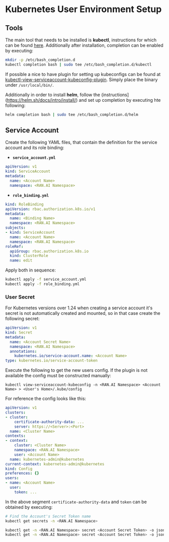 # Kubernetes User Environment Setup

## Tools

The main tool that needs to be installed is **kubectl**, instructions for which can be found
[here](https://kubernetes.io/docs/tasks/tools/install-kubectl-linux/). Additionally after
installation, completion can be enabled by executing:
```bash
mkdir -p /etc/bash_completion.d
kubectl completion bash | sudo tee /etc/bash_completion.d/kubectl
```
If possible a nice to have plugin for setting up kubeconfigs can be found at
[kubectl-view-serviceaccount-kubeconfig-plugin](https://github.com/superbrothers/kubectl-view-serviceaccount-kubeconfig-plugin/releases). Simply place the binary under `/usr/local/bin/`.

Additionally in order to install **helm**, follow the (instructions](https://helm.sh/docs/intro/install/)
and set up completion by executing hte following:
```bash
helm completion bash | sudo tee /etc/bash_completion.d/helm
```

## Service Account

Create the following YAML files, that contain the definition for the service account and its
role binding:
- **`service_account.yml`**
```yaml
apiVersion: v1
kind: ServiceAccount
metadata:
  name: <Account Name>
  namespace: <RAN.AI Namespace>
```
- **`role_binding.yml`**
```yaml
kind: RoleBinding
apiVersion: rbac.authorization.k8s.io/v1
metadata:
  name: <Binding Name>
  namespace: <RAN.AI Namespace>
subjects:
- kind: ServiceAccount
  name: <Account Name>
  namespace: <RAN.AI Namespace>
roleRef:
  apiGroup: rbac.authorization.k8s.io
  kind: ClusterRole
  name: edit
```

Apply both in sequence:
```bash
kubectl apply -f service_account.yml
kubectl apply -f role_binding.yml
```

### User Secret

For Kubernetes versions over 1.24 when creating a service account it's secret is not automatically created
and mounted, so in that case create the following secret:
```yaml
apiVersion: v1
kind: Secret
metadata:
  name: <Account Secret Name>
  namespace: <RAN.AI Namespace>
  annotations:
    kubernetes.io/service-account.name: <Account Name>
type: kubernetes.io/service-account-token
```

Execute the following to get the new users config. If the plugin is not available the config must be constructed manually:
```
kubectl view-serviceaccount-kubeconfig -n <RAN.AI Namespace> <Account Name> > <User's Home>/.kube/config
```

For reference the config looks like this:
```yaml
apiVersion: v1
clusters:
- cluster:
    certificate-authority-data: ...
    server: https://<Server>:<Port>
  name: <Cluster Name>
contexts:
- context:
    cluster: <Cluster Name>
    namespace: <RAN.AI Namespace>
    user: <Account Name>
  name: kubernetes-admin@kubernetes
current-context: kubernetes-admin@kubernetes
kind: Config
preferences: {}
users:
- name: <Account Name>
  user:
    token: ...
```
In the above segment `certificate-authority-data` and `token` can be obtained by executing:
```bash
# Find the Account's Secret Token name
kubectl get secrets -n <RAN.AI Namespace>

kubectl get -n <RAN.AI Namespace> secret <Account Secret Token> -o jsonpath='{.data.ca\.crt}'
kubectl get -n <RAN.AI Namespace> secret <Account Secret Token> -o jsonpath='{.data.token}' | base64 --decode
```
